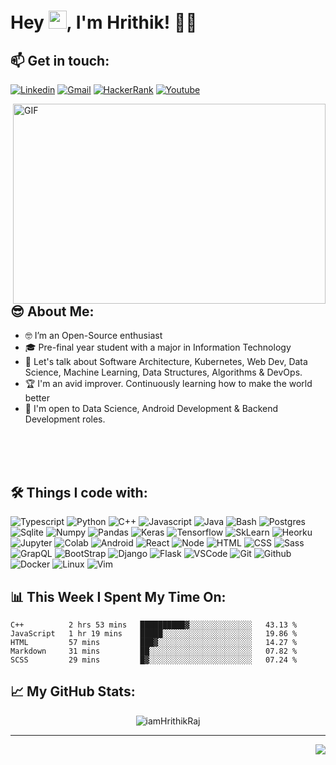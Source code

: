 # Hey <img src="https://github.com/TheDudeThatCode/TheDudeThatCode/blob/master/Assets/Hi.gif" width="29px">, I'm Hrithik! 🧑‍💻

## 📫 **Get in touch:** 

<p align="center">
 
[![Linkedin](https://img.shields.io/badge/linkedin%20-%230077B5.svg?&style=for-the-badge&logo=linkedin&logoColor=white)](https://www.linkedin.com/in/hrithik-raj-4a881a169/)
[![Gmail](https://img.shields.io/badge/gmail-D14836?&style=for-the-badge&logo=gmail&logoColor=white)](mailto:hraj2661999@gmail.com)
[![HackerRank](https://img.shields.io/badge/-Hackerrank-2EC866?style=for-the-badge&logo=HackerRank&logoColor=white)](https://www.hackerrank.com/hraj2661999)
[![Youtube](https://img.shields.io/badge/youtube-%23FF0000.svg?&style=for-the-badge&logo=youtube&logoColor=white)](https://www.youtube.com/channel/UClUEM1jVHhzFV0xnPh7B2SQ)

</p>


 <img align="right" alt="GIF" src="https://github.com/abhisheknaiidu/abhisheknaiidu/blob/master/code.gif?raw=true" width="500" height="320" />
 
 ## 😎 **About Me:**
- 🤓 I’m an Open-Source enthusiast 
- 🎓 Pre-final year student with a major in Information Technology
- 💬 Let's talk about Software Architecture, Kubernetes, Web Dev, Data Science, Machine Learning, Data Structures, Algorithms & DevOps.
- 🏆 I'm an avid improver. Continuously learning how to make the world better
- 🤩 I'm open to Data Science, Android Development & Backend Development roles.

<br /><br /><br />


## 🛠️ **Things I code with:**
![Typescript](https://img.shields.io/badge/typescript%20-%230db7ed.svg?&style=for-the-badge&logo=typescript&logoColor=white)
![Python](https://img.shields.io/badge/python%20-%2314354C.svg?&style=for-the-badge&logo=python&logoColor=white)
![C++](https://img.shields.io/badge/c++%20-%2300599C.svg?&style=for-the-badge&logo=c%2B%2B&ogoColor=white)
![Javascript](https://img.shields.io/badge/javascript%20-%23323330.svg?&style=for-the-badge&logo=javascript&logoColor=%23F7DF1E)
![Java](https://img.shields.io/badge/java%20-%23323330.svg?&style=for-the-badge&logo=java&logoColor=%23F7DF1E)
![Bash](https://img.shields.io/badge/bash%20-%23323330.svg?&style=for-the-badge&logo=bash&logoColor=%23F7DF1E)
![Postgres](https://img.shields.io/badge/postgres-%23316192.svg?&style=for-the-badge&logo=postgresql&logoColor=white)
![Sqlite](https://img.shields.io/badge/sqlite-%2307405e.svg?&style=for-the-badge&logo=sqlite&logoColor=white)
![Numpy](https://img.shields.io/badge/numpy%20-%23013243.svg?&style=for-the-badge&logo=numpy&logoColor=white)
![Pandas](https://img.shields.io/badge/pandas%20-%23150458.svg?&style=for-the-badge&logo=pandas&logoColor=white)
![Keras](https://img.shields.io/badge/Keras%20-%23D00000.svg?&style=for-the-badge&logo=Keras&logoColor=white)
![Tensorflow](https://img.shields.io/badge/TensorFlow%20-%23430098.svg?&style=for-the-badge&logo=TensorFlow&logoColor=white)
![SkLearn](https://img.shields.io/badge/SkLearn%20-%23E34F26.svg?&style=for-the-badge&logo=scikit%20learn&logoColor=white)
![Heorku](https://img.shields.io/badge/heroku%20-%23430098.svg?&style=for-the-badge&logo=heroku&logoColor=white)
![Jupyter](https://img.shields.io/badge/Jupyter%20-%23F37626.svg?&style=for-the-badge&logo=Jupyter&logoColor=white)
![Colab](https://img.shields.io/badge/Colab%20-%2320232a.svg?&style=for-the-badge&logo=google&logoColor=white)
![Android](https://img.shields.io/badge/Android%20-%2320232a.svg?&style=for-the-badge&logo=android&logoColor=white)
![React](https://img.shields.io/badge/React%20-%2320232a.svg?&style=for-the-badge&logo=react&logoColor=white)
![Node](https://img.shields.io/badge/node%20-%2314354C.svg?&style=for-the-badge&logo=node&logoColor=white)
![HTML](https://img.shields.io/badge/html%20-%23E34F26.svg?&style=for-the-badge&logo=html5&logoColor=white)
![CSS](https://img.shields.io/badge/css%20-%231572B6.svg?&style=for-the-badge&logo=css3&logoColor=white)
![Sass](https://img.shields.io/badge/-sass%20-%23121011?style=for-the-badge&logo=sass)
![GrapQL](https://img.shields.io/badge/-graphql-772953?style=for-the-badge&logo=graphql)
![BootStrap](https://img.shields.io/badge/bootstrap%20-%23563D7C.svg?&style=for-the-badge&logo=bootstrap&logoColor=white)
![Django](https://img.shields.io/badge/django%20-%23092E20.svg?&style=for-the-badge&logo=django&logoColor=white)
![Flask](https://img.shields.io/badge/Flask%20-%2307405e.svg?&style=for-the-badge&logo=flask&logoColor=white)
![VSCode](https://img.shields.io/badge/-vscode-00a8e8?style=for-the-badge&logo=visual-studio-code)
![Git](https://img.shields.io/badge/git%20-%23F05033.svg?&style=for-the-badge&logo=git&logoColor=white)
![Github](https://img.shields.io/badge/github%20-%23121011.svg?&style=for-the-badge&logo=github&logoColor=white)
![Docker](https://img.shields.io/badge/docker%20-%230db7ed.svg?&style=for-the-badge&logo=docker&logoColor=white)
![Linux](https://img.shields.io/badge/-linux-772953?style=for-the-badge&logo=linux)
![Vim](https://img.shields.io/badge/-vim%20-%23092E20?style=for-the-badge&logo=vim)



## 📊 **This Week I Spent My Time On:**

<!--START_SECTION:waka-->
```text
C++          2 hrs 53 mins   ██████████▓░░░░░░░░░░░░░░   43.13 % 
JavaScript   1 hr 19 mins    █████░░░░░░░░░░░░░░░░░░░░   19.86 % 
HTML         57 mins         ███▓░░░░░░░░░░░░░░░░░░░░░   14.27 % 
Markdown     31 mins         ██░░░░░░░░░░░░░░░░░░░░░░░   07.82 % 
SCSS         29 mins         █▓░░░░░░░░░░░░░░░░░░░░░░░   07.24 % 
```
<!--END_SECTION:waka-->


## 📈 **My GitHub Stats:**

<p align="center"> <img src="https://github-readme-stats.vercel.app/api?username=iamHrithikRaj&show_icons=true&theme=gotham" alt="iamHrithikRaj" />
<!-- [![Top Langs](https://github-readme-stats-axpwmfcg3.vercel.app/api/top-langs/?username=iamHrithikRaj&layout=compact)](https://github.com/iamHrithikRaj/github-readme-stats)
 -->
<br />


 
 <!--Footer-->
<hr>
<img align="right" src="https://img.shields.io/badge/Made%20with-Markdown-1f425f.svg?style=for-the-badge">
